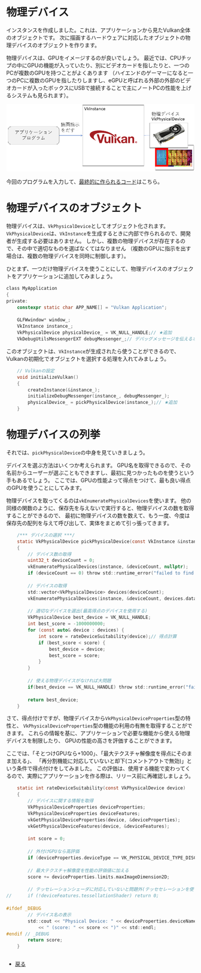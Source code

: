 # 物理デバイス

インスタンスを作成しました。これは、アプリケーションから見たVulkan全体のオブジェクトです。
次に描画するハードウェアに対応したオブジェクトの物理デバイスのオブジェクトを作ります。


物理デバイスは、GPUをイメージするのが良いでしょう。
最近では、CPUチップの中にGPUの機能が入っていたり、別にビデオカードを指したりと、一つのPCが複数のGPUを持つことがよくあります
（ハイエンドのゲーマーになると一つのPCに複数のGPUを指したりしますし、eGPUと呼ばれる外部の外部のビデオカードが入ったボックスにUSBで接続することで主にノートPCの性能を上げるシステムも見られます）。

![物理デバイスのイメージ](5/phys_device.png "物理デバイスのイメージ")

今回のプログラムを入力して、[最終的に作られるコード](https://github.com/vulkanstudy/5_device)はこちら。

# 物理デバイスのオブジェクト

物理デバイスは、``VkPhysicalDevice``としてオブジェクト化されます。
``VkPhysicalDevice``は、``VkInstance``を生成するときに内部で作られるので、開発者が生成する必要はありません。
しかし、複数の物理デバイスが存在するので、その中で適切なものを選ばなくてはなりません
（複数のGPUに指示を出す場合は、複数の物理デバイスを同時に制御します）。

ひとまず、一つだけ物理デバイスを使うことにして、物理デバイスのオブジェクトをアプリケーションに追加してみましょう。

```cpp:src/MyApplication.h 
class MyApplication
{
private:
	constexpr static char APP_NAME[] = "Vulkan Application";

	GLFWwindow* window_;
	VkInstance instance_;
	VkPhysicalDevice physicalDevice_ = VK_NULL_HANDLE;// ★追加
	VkDebugUtilsMessengerEXT debugMessenger_;// デバッグメッセージを伝えるオブジェクト
```

このオブジェクトは、``VkInstance``が生成されたら使うことができるので、Vulkanの初期化でオブジェクトを選択する処理を入れてみましょう。

```cpp:src/MyApplication.h 
	// Vulkanの設定
	void initializeVulkan()
	{
		createInstance(&instance_);
		initializeDebugMessenger(instance_, debugMessenger_);
		physicalDevice_ = pickPhysicalDevice(instance_);// ★追加
	}
```

# 物理デバイスの列挙

それでは、``pickPhysicalDevice``の中身を見ていきましょう。

デバイスを選ぶ方法はいくつか考えられます。
GPU名を取得できるので、その名前からユーザーが選ぶこともできますし、最初に見つかったものを使うという手もあるでしょう。
ここでは、GPUの性能よって得点をつけて、最も良い得点のGPUを使うことにしてみます。

物理デバイスを取ってくるのは``vkEnumeratePhysicalDevices``を使います。
他の同様の関数のように、保存先を与えないで実行すると、物理デバイスの数を取得することができるので、
最初に物理デバイスの数を数えて、もう一度、今度は保存先の配列を与えて呼び出して、実体をまとめて引っ張ってきます。

```cpp:src/MyApplication.h
	/*** デバイスの選択 ***/
	static VkPhysicalDevice pickPhysicalDevice(const VkInstance &instance) 
	{
		// デバイス数の取得
		uint32_t deviceCount = 0;
		vkEnumeratePhysicalDevices(instance, &deviceCount, nullptr);
		if (deviceCount == 0) throw std::runtime_error("failed to find GPUs with Vulkan support!");

		// デバイスの取得
		std::vector<VkPhysicalDevice> devices(deviceCount);
		vkEnumeratePhysicalDevices(instance, &deviceCount, devices.data());

		// 適切なデバイスを選出(最高得点のデバイスを使用する)
		VkPhysicalDevice best_device = VK_NULL_HANDLE;
		int best_score = -1000000000;
		for (const auto& device : devices) {
			int score = rateDeviceSuitability(device);// 得点計算
			if (best_score < score) {
				best_device = device;
				best_score = score;
			}
		}

		// 使える物理デバイスがなければ大問題
		if(best_device == VK_NULL_HANDLE) throw std::runtime_error("failed to find a suitable GPU!");

		return best_device;
	}
```

さて、得点付けですが、物理デバイスから``VkPhysicalDeviceProperties``型の特性と、
``VkPhysicalDeviceProperties``型の機能の利用の有無を取得することができます。
これらの情報を基に、アプリケーションで必要な機能から使える物理デバイスを制限したり、
GPUの性能の高さを評価することができます。

ここでは、「そとつけGPUなら+1000」、「最大テクスチャ解像度を得点にそのまま加える」、
「再分割機能に対応していないと却下(コメントアウトで無効)」という条件で得点付けをしてみました。
この評価は、使用する機能で変わってくるので、実際にアプリケーションを作る際は、リリース前に再確認しましょう。

```cpp:src/MyApplication.h 
	static int rateDeviceSuitability(const VkPhysicalDevice device)
	{
		// デバイスに関する情報を取得
		VkPhysicalDeviceProperties deviceProperties;
		VkPhysicalDeviceProperties deviceFeatures;
		vkGetPhysicalDeviceProperties(device, &deviceProperties);
		vkGetPhysicalDeviceFeatures(device, &deviceFeatures);

		int score = 0;

		// 外付けGPUなら高評価
		if (deviceProperties.deviceType == VK_PHYSICAL_DEVICE_TYPE_DISCRETE_GPU) score += 1000;

		// 最大テクスチャ解像度を性能の評価値に加える
		score += deviceProperties.limits.maxImageDimension2D;

		// テッセレーションシェーダに対応していないと問題外(テッセセレーションを使う場合)
//		if (!deviceFeatures.tessellationShader) return 0;

#ifdef _DEBUG
		// デバイス名の表示
		std::cout << "Physical Device: " << deviceProperties.deviceName
			<< " (score: " << score << ")" << std::endl;
#endif // _DEBUG
		return score;
	}
```


```cpp:src/MyApplication.h 
```


* [戻る](./)
